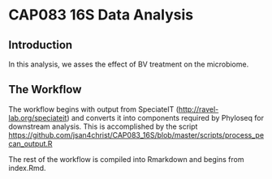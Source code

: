 # CAP083 16S Data Analysis

## Introduction

In this analysis, we asses the effect of BV treatment on the microbiome.

## The Workflow

The workflow begins with output from SpeciateIT (http://ravel-lab.org/speciateit) and converts it into components required by Phyloseq for downstream analysis. This is accomplished by the script https://github.com/jsan4christ/CAP083_16S/blob/master/scripts/process_pecan_output.R

The rest of the workflow is compiled into Rmarkdown and begins from index.Rmd.
